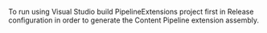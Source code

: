 To run using Visual Studio build PipelineExtensions project first in Release configuration in order to generate the Content Pipeline extension assembly.
